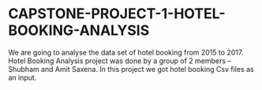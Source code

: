 # CAPSTONE-PROJECT-1-HOTEL-BOOKING-ANALYSIS
We are going to analyse the data set of hotel booking from 2015 to 2017. Hotel Booking Analysis project was done by a group of 2 members – Shubham and Amit Saxena. In this project we got hotel booking Csv files as an input.
